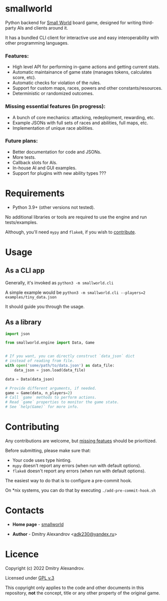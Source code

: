 # smallworld

Python backend for
[Small World](https://en.m.wikipedia.org/wiki/Small_World_(board_game))
board game,
designed for writing third-party AIs and clients around it.

It has a bundled CLI client for interactive use
and easy interoperability with other programming languages.

### Features:

* High level API for performing in-game actions and getting current stats.
* Automatic maintainance of game state (manages tokens, calculates score, etc).
* Automatic checks for violation of the rules.
* Support for custom maps, races, powers and other constants/resources.
* Deterministic or randomized outcomes.

### **Missing essential features** (in progress):

* A bunch of core mechanics: attacking, redeployment, rewarding, etc.
* Example JSONs with full sets of races and abilities, full maps, etc.
* Implementation of unique race abilities.

### Future plans:

* Better documentation for code and JSONs.
* More tests.
* Callback slots for AIs.
* In-house AI and GUI examples.
* Support for plugins with new ability types ???


# Requirements

* Python 3.9+ (other versions not tested).

No additional libraries or tools are required to use the engine and run
tests/examples.

Although, you'll need `mypy` and `flake8`,
if you wish to [contribute](#Contributing).


# Usage

## As a CLI app

Generally, it's invoked as `python3 -m smallworld.cli`

A simple example would be
`python3 -m smallworld.cli --players=2 examples/tiny_data.json`

It should guide you through the usage.

## As a library

```python
import json

from smallworld.engine import Data, Game


# If you want, you can directly construct `data_json` dict
# instead of reading from file.
with open('some/path/to/data.json') as data_file:
    data_json = json.load(data_file)

data = Data(data_json)

# Provide different arguments, if needed.
game = Game(data, n_players=2)
# Call `game` methods to perform actions.
# Read `game` properties to monitor the game state.
# See `help(Game)` for more info.
```


# Contributing

Any contributions are welcome, but [missing featues](#smallworld) should be
prioritized.

Before submitting, please make sure that:
* Your code uses type hinting.
* `mypy` doesn't report any errors (when run with default options).
* `flake8` doesn't report any errors (when run with default options).

The easiest way to do that is to configure a pre-commit hook.

On *nix systems, you can do that by executing `./add-pre-commit-hook.sh`


# Contacts

* **Home page** - [smallworld](https://github.com/expurple/smallworld)

* **Author** - Dmitry Alexandrov <adk230@yandex.ru\>


# Licence

Copyright (c) 2022 Dmitry Alexandrov.

Licensed under [GPL v.3](./LICENSE)

This copyright only applies to the code and other documents in this repository,
**not** the concept, title or any other property of the original game.
